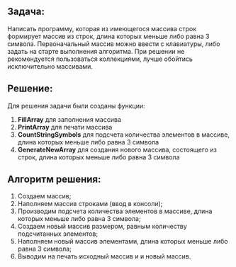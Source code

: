 ## Задача:
Написать программу, которая из имеющегося массива строк формирует массив из строк, длина которых меньше либо равна 3 символа. Первоначальный массив можно ввести с клавиатуры, либо задать на старте выполнения алгоритма. При решении не рекомендуется пользоваться коллекциями, лучше обойтись исключительно массивами.

## Решение:
Для решения задачи были созданы функции:
1. **FillArray** для заполнения массива
2. **PrintArray** для печати массива
3. **CountStringSymbols** для подсчета количества элементов в массиве, длина которых меньше либо равна 3 символа
4. **GenerateNewArray** для создания нового массива, состоящего из строк, длина которых меньше либо равна 3 символа
## Алгоритм решения:
1. Создаем массив;
2. Наполняем массив строками (ввод в консоли);
3. Производим подсчета количества элементов в массиве, длина которых меньше либо равна 3 символа;
4. Создаем новый массив размером, равным количеству подсчитанных элементов;
5. Наполняем новый массив элементами, длина которых меньше либо равна 3 символа;
6. Выводим на печать исходный массив и и новый массив.

